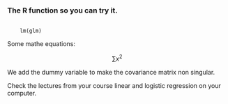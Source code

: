 

### The R function so you can try it.

<code class="r">
    lm(glm)
</code>


Some mathe equations:

$$\sum{x^2}$$


We add the dummy variable to make the covariance matrix non singular.

Check the lectures from your course linear and logistic regression on your computer.

